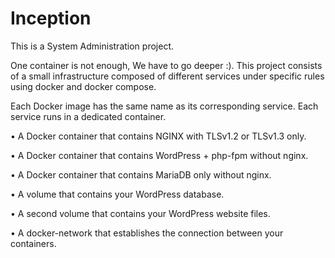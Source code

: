 # Inception
This is a System Administration project.

One container is not enough, We have to go deeper :).
This project consists of a small infrastructure composed of different
services under specific rules using docker and docker compose.

Each Docker image has the same name as its corresponding service.
Each service runs in a dedicated container.

• A Docker container that contains NGINX with TLSv1.2 or TLSv1.3 only.

• A Docker container that contains WordPress + php-fpm without nginx.

• A Docker container that contains MariaDB only without nginx.

• A volume that contains your WordPress database.

• A second volume that contains your WordPress website files.

• A docker-network that establishes the connection between your containers.

